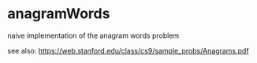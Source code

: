# anagramWords
naive implementation of the anagram words problem

see also: https://web.stanford.edu/class/cs9/sample_probs/Anagrams.pdf
